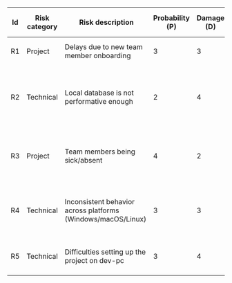 | Id | Risk category | Risk description | Probability (P) | Damage (D) | Risk score (PxD) | Mitigation strategy | Indicator | Contingency plan | Status | Responsible | Update date |
|----|---------------|------------------|-----------------|------------|------------------|---------------------|-----------|------------------|--------|-------------|-------------|
| R1 | Project | Delays due to new team member onboarding | 3 | 3 | 9 | onboarding documentation; check-ins | missed sprint goals | reassign tasks | Active | Luca Grimm | 22.04.2025 |
| R2 | Technical | Local database is not performative enough | 2 | 4 | 8 | test with large datasets; optimize queries | slow response times | refactor queries; switch to a more performant database engine | Monitored | Julius Göler | 22.04.2025 |
| R3 | Project | Team members being sick/absent | 4 | 2 | 8 | distribute knowledge; buffer in planning; good documentation | | reassign tasks; adjust sprint scope; reevaluate priority of tasks | Active | Julius Göler | 22.04.2025 |
| R4 | Technical | Inconsistent behavior across platforms (Windows/macOS/Linux) | 3 | 3 | 9 | cross-platform testing; platform-independent libraries | bug reports that are specific to a platform | prioritize platform-specific fixes | Monitored | Luca Grimm | 22.04.2025 |
| R5 | Technical | Difficulties setting up the project on dev-pc | 3 | 4 | 12 | good documentation for the setup; help setting up | can not develop | help from other team members | Mitigating | Luca Grimm | 08.05.2025 |
